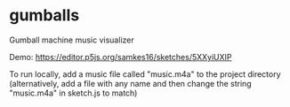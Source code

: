 # gumballs
Gumball machine music visualizer

Demo: https://editor.p5js.org/samkes16/sketches/5XXyiUXIP

To run locally, add a music file called "music.m4a" to the project directory (alternatively, add a file with any name and then change the string "music.m4a" in sketch.js to match)

